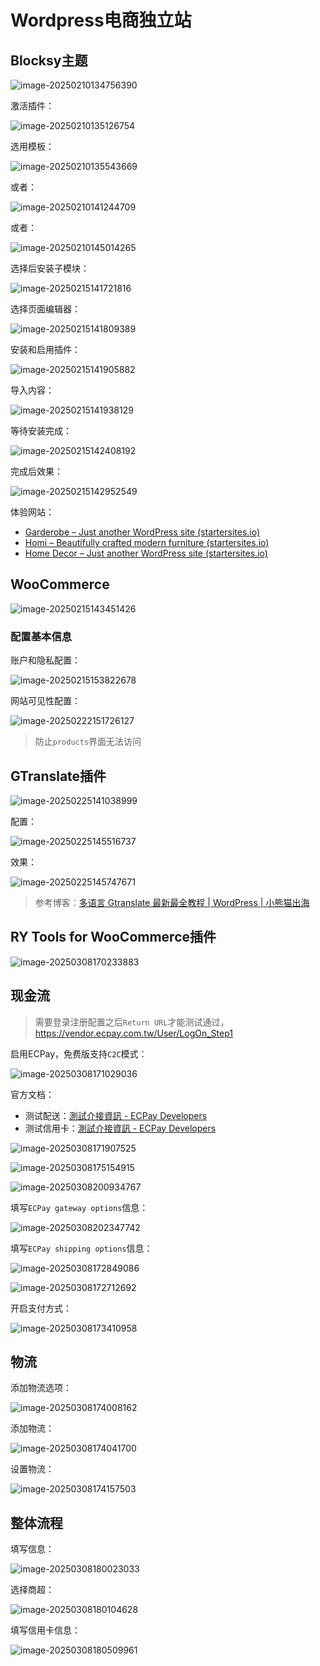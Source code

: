 # Wordpress电商独立站

## Blocksy主题

![image-20250210134756390](img/WordPress电商独立站/image-20250210134756390.png)

激活插件：

![image-20250210135126754](img/WordPress电商独立站/image-20250210135126754.png)

选用模板：

![image-20250210135543669](img/WordPress电商独立站/image-20250210135543669.png)

或者：

![image-20250210141244709](img/WordPress电商独立站/image-20250210141244709.png)

或者：

![image-20250210145014265](img/WordPress电商独立站/image-20250210145014265.png)

选择后安装子模块：

![image-20250215141721816](img/WordPress电商独立站/image-20250215141721816.png)

选择页面编辑器：

![image-20250215141809389](img/WordPress电商独立站/image-20250215141809389.png)

安装和启用插件：

![image-20250215141905882](img/WordPress电商独立站/image-20250215141905882.png)

导入内容：

![image-20250215141938129](img/WordPress电商独立站/image-20250215141938129.png)

等待安装完成：

![image-20250215142408192](img/WordPress电商独立站/image-20250215142408192.png)

完成后效果：

![image-20250215142952549](img/WordPress电商独立站/image-20250215142952549.png)

体验网站：

- [Garderobe – Just another WordPress site (startersites.io)](https://startersites.io/blocksy/garderobe/)
- [Homi – Beautifully crafted modern furniture (startersites.io)](https://startersites.io/blocksy/homi/)
- [Home Decor – Just another WordPress site (startersites.io)](https://startersites.io/blocksy/home-decor/)

## WooCommerce

![image-20250215143451426](img/WordPress电商独立站/image-20250215143451426.png)

### 配置基本信息

账户和隐私配置：

![image-20250215153822678](img/WordPress电商独立站/image-20250215153822678.png)

网站可见性配置：

![image-20250222151726127](img/WordPress电商独立站/image-20250222151726127.png)

> 防止`products`界面无法访问

## GTranslate插件

![image-20250225141038999](img/WordPress电商独立站/image-20250225141038999.png)

配置：

![image-20250225145516737](img/WordPress电商独立站/image-20250225145516737.png)

效果：

![image-20250225145747671](img/WordPress电商独立站/image-20250225145747671.png)

> 参考博客：[多语言 Gtranslate 最新最全教程 | WordPress | 小熊猫出海](https://redpanday.com/wordpress-gtranslate-tutorials/)

## RY Tools for WooCommerce插件

![image-20250308170233883](img/WordPress电商独立站/image-20250308170233883.png)

## 现金流

> 需要登录注册配置之后`Return URL`才能测试通过，https://vendor.ecpay.com.tw/User/LogOn_Step1

启用ECPay，免费版支持`C2C`模式：

![image-20250308171029036](img/WordPress电商独立站/image-20250308171029036.png)

官方文档：

- 测试配送：[測試介接資訊 - ECPay Developers](https://developers.ecpay.com.tw/?p=7398)
- 测试信用卡：[測試介接資訊 - ECPay Developers](https://developers.ecpay.com.tw/?p=2856)

![image-20250308171907525](img/WordPress电商独立站/image-20250308171907525.png)

![image-20250308175154915](img/WordPress电商独立站/image-20250308175154915.png)

![image-20250308200934767](img/WordPress电商独立站/image-20250308200934767.png)

填写`ECPay gateway options`信息：

![image-20250308202347742](img/WordPress电商独立站/image-20250308202347742.png)

填写`ECPay shipping options`信息：

![image-20250308172849086](img/WordPress电商独立站/image-20250308172849086.png)

![image-20250308172712692](img/WordPress电商独立站/image-20250308172712692.png)

开启支付方式：

![image-20250308173410958](img/WordPress电商独立站/image-20250308173410958.png)

## 物流

添加物流选项：

![image-20250308174008162](img/WordPress电商独立站/image-20250308174008162.png)

添加物流：

![image-20250308174041700](img/WordPress电商独立站/image-20250308174041700.png)

设置物流：

![image-20250308174157503](img/WordPress电商独立站/image-20250308174157503.png)

## 整体流程

填写信息：

![image-20250308180023033](img/WordPress电商独立站/image-20250308180023033.png)

选择商超：

![image-20250308180104628](img/WordPress电商独立站/image-20250308180104628.png)

填写信用卡信息：

![image-20250308180509961](img/WordPress电商独立站/image-20250308180509961.png)